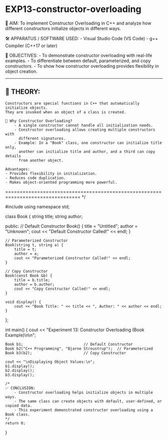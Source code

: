 # EXP13-constructor-overloading


🎯 AIM:
    To implement Constructor Overloading in C++ and analyze how different 
    constructors initialize objects in different ways.

🛠 APPARATUS / SOFTWARE USED:
    - Visual Studio Code (VS Code)
    - g++ Compiler (C++17 or later)

📌 OBJECTIVES:
    - To demonstrate constructor overloading with real-life examples.
    - To differentiate between default, parameterized, and copy constructors.
    - To show how constructor overloading provides flexibility in object creation.

--------------------------------------------------------------------------------
📖 THEORY:
--------------------------------------------------------------------------------
    Constructors are special functions in C++ that automatically initialize objects.
    They are invoked when an object of a class is created.

    🔹 Why Constructor Overloading?
        - A single constructor cannot handle all initialization needs.
        - Constructor overloading allows creating multiple constructors with 
          different signatures.
        - Example: In a "Book" class, one constructor can initialize title only,
          another can initialize title and author, and a third can copy details
          from another object.

    Advantages:
    - Provides flexibility in initialization.
    - Reduces code duplication.
    - Makes object-oriented programming more powerful.

================================================================================
*/

#include <iostream>
using namespace std;

class Book {
    string title;
    string author;

public:
    // Default Constructor
    Book() {
        title = "Untitled";
        author = "Unknown";
        cout << "Default Constructor Called!" << endl;
    }

    // Parameterized Constructor
    Book(string t, string a) {
        title = t;
        author = a;
        cout << "Parameterized Constructor Called!" << endl;
    }

    // Copy Constructor
    Book(const Book &b) {
        title = b.title;
        author = b.author;
        cout << "Copy Constructor Called!" << endl;
    }

    void display() {
        cout << "Book Title: " << title << ", Author: " << author << endl;
    }
};

 int main() {
    cout << "Experiment 13: Constructor Overloading (Book Example)\n\n";

    Book b1;                           // Default Constructor
    Book b2("C++ Programming", "Bjarne Stroustrup");  // Parameterized
    Book b3(b2);                       // Copy Constructor

    cout << "\nDisplaying Object Values:\n";
    b1.display();
    b2.display();
    b3.display();

    /*
    ✅ CONCLUSION:
        - Constructor overloading helps initialize objects in multiple ways.
        - The same class can create objects with default, user-defined, or copied data.
        - This experiment demonstrated constructor overloading using a Book class.
    */
    return 0;
}
